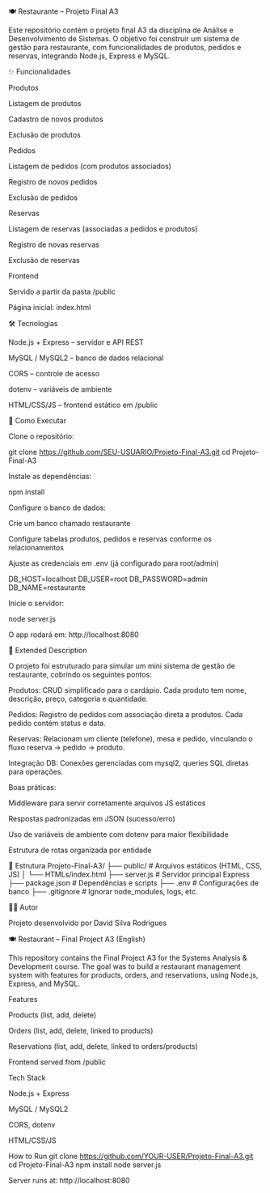 🍽️ Restaurante – Projeto Final A3

Este repositório contém o projeto final A3 da disciplina de Análise e Desenvolvimento de Sistemas.
O objetivo foi construir um sistema de gestão para restaurante, com funcionalidades de produtos, pedidos e reservas, integrando Node.js, Express e MySQL.

✨ Funcionalidades

Produtos

Listagem de produtos

Cadastro de novos produtos

Exclusão de produtos

Pedidos

Listagem de pedidos (com produtos associados)

Registro de novos pedidos

Exclusão de pedidos

Reservas

Listagem de reservas (associadas a pedidos e produtos)

Registro de novas reservas

Exclusão de reservas

Frontend

Servido a partir da pasta /public

Página inicial: index.html

🛠️ Tecnologias

Node.js + Express – servidor e API REST

MySQL / MySQL2 – banco de dados relacional

CORS – controle de acesso

dotenv – variáveis de ambiente

HTML/CSS/JS – frontend estático em /public

🚀 Como Executar

Clone o repositório:

git clone https://github.com/SEU-USUARIO/Projeto-Final-A3.git
cd Projeto-Final-A3


Instale as dependências:

npm install


Configure o banco de dados:

Crie um banco chamado restaurante

Configure tabelas produtos, pedidos e reservas conforme os relacionamentos

Ajuste as credenciais em .env (já configurado para root/admin)

DB_HOST=localhost
DB_USER=root
DB_PASSWORD=admin
DB_NAME=restaurante


Inicie o servidor:

node server.js


O app rodará em: http://localhost:8080

📖 Extended Description

O projeto foi estruturado para simular um mini sistema de gestão de restaurante, cobrindo os seguintes pontos:

Produtos: CRUD simplificado para o cardápio. Cada produto tem nome, descrição, preço, categoria e quantidade.

Pedidos: Registro de pedidos com associação direta a produtos. Cada pedido contém status e data.

Reservas: Relacionam um cliente (telefone), mesa e pedido, vinculando o fluxo reserva → pedido → produto.

Integração DB: Conexões gerenciadas com mysql2, queries SQL diretas para operações.

Boas práticas:

Middleware para servir corretamente arquivos JS estáticos

Respostas padronizadas em JSON (sucesso/erro)

Uso de variáveis de ambiente com dotenv para maior flexibilidade

Estrutura de rotas organizada por entidade

📂 Estrutura
Projeto-Final-A3/
 ├── public/            # Arquivos estáticos (HTML, CSS, JS)
 │    └── HTMLs/index.html
 ├── server.js          # Servidor principal Express
 ├── package.json       # Dependências e scripts
 ├── .env               # Configurações de banco
 ├── .gitignore         # Ignorar node_modules, logs, etc.

👨‍💻 Autor

Projeto desenvolvido por David Silva Rodrigues

🍽️ Restaurant – Final Project A3 (English)

This repository contains the Final Project A3 for the Systems Analysis & Development course.
The goal was to build a restaurant management system with features for products, orders, and reservations, using Node.js, Express, and MySQL.

Features

Products (list, add, delete)

Orders (list, add, delete, linked to products)

Reservations (list, add, delete, linked to orders/products)

Frontend served from /public

Tech Stack

Node.js + Express

MySQL / MySQL2

CORS, dotenv

HTML/CSS/JS

How to Run
git clone https://github.com/YOUR-USER/Projeto-Final-A3.git
cd Projeto-Final-A3
npm install
node server.js


Server runs at: http://localhost:8080
